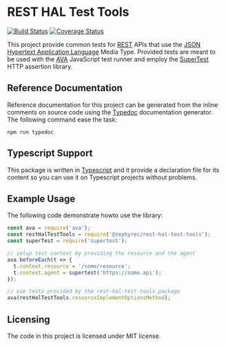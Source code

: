 # REST HAL Test Tools
[![Build Status](https://travis-ci.org/zephyrec/rest-hal-test-tools.svg?branch=master)](https://travis-ci.org/zephyrec/rest-hal-test-tools)
[![Coverage Status](https://coveralls.io/repos/github/zephyrec/rest-hal-test-tools/badge.svg?branch=master)](https://coveralls.io/github/zephyrec/rest-hal-test-tools?branch=master)

This project provide common tests for [REST][rest] APIs that use the
[JSON Hypertext Application Language][hal] Media Type. Provided tests
are meant to be used with the [AVA][ava] JavaScript test runner and
employ the [SuperTest][supertest] HTTP assertion library.

## Reference Documentation
Reference documentation for this project can be generated from the
inline comments on source code using the [Typedoc][typedoc]
documentation generator. The following command ease the task:

    npm run typedoc

## Typescript Support
This package is written in [Typescript][typescript] and it provide a
declaration file for its content so you can use it on Typescript
projects without problems.

## Example Usage
The following code demonstrate howto use the library:

```javascript
const ava = require('ava');
const restHalTestTools = require('@zephyrec/rest-hal-test-tools');
const superTest = require('supertest');

// setup test context by providing the resource and the agent
ava.beforeEach(t => {
  t.context.resource = '/some/resource';
  t.context.agent = supertest('https://some.api');
});

// use tests provided by the rest-hal-test-tools package
ava(restHalTestTools.resourceImplementOptionsMethod);
```

## Licensing

The code in this project is licensed under MIT license.

[ava]: https://github.com/avajs
[hal]: https://tools.ietf.org/html/draft-kelly-json-hal-08
[rest]: https://en.wikipedia.org/wiki/Representational_state_transfer
[supertest]: https://github.com/visionmedia/supertest
[typedoc]: http://typedoc.org/
[typescript]: https://www.typescriptlang.org/
